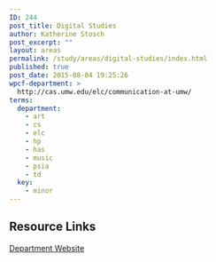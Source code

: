 ```yaml
---
ID: 244
post_title: Digital Studies
author: Katherine Stosch
post_excerpt: ""
layout: areas
permalink: /study/areas/digital-studies/index.html
published: true
post_date: 2015-08-04 19:25:26
wpcf-department: >
  http://cas.umw.edu/elc/communication-at-umw/
terms:
  department:
    - art
    - cs
    - elc
    - hp
    - has
    - music
    - psia
    - td
  key:
    - minor
---
```


<!-- Types Custom Fields: -->

<!-- resource-links -->
## Resource Links

<!-- department -->
[Department Website](http://cas.umw.edu/elc/communication-at-umw/)

<!-- End department -->

<!-- End resource-links -->

<!-- End Types Custom Fields -->